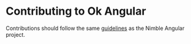# Contributing to Ok Angular

Contributions should follow the same [guidelines](/packages/angular-workspace/nimble-angular/CONTRIBUTING.md) as the Nimble Angular project.
